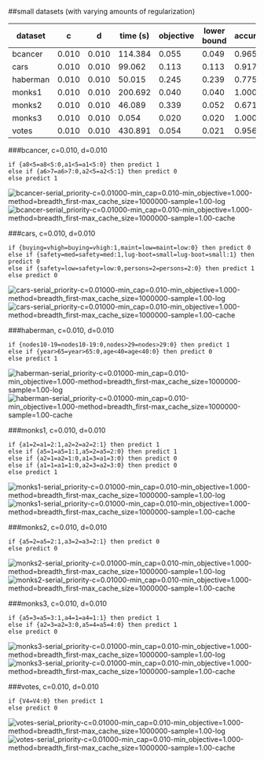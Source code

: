 ##small datasets (with varying amounts of regularization)

| dataset | c | d | time (s) | objective | lower bound | accuracy | upper bound | length |
| --- | --- | --- | --- | --- | --- | --- | --- | --- |
| bcancer | 0.010 | 0.010 | 114.384 | 0.055 | 0.049 | 0.965 | 0.971 | 2 |
| cars | 0.010 | 0.010 | 99.062 | 0.113 | 0.113 | 0.917 | 0.917 | 3 |
| haberman | 0.010 | 0.010 | 50.015 | 0.245 | 0.239 | 0.775 | 0.781 | 2 |
| monks1 | 0.010 | 0.010 | 200.692 | 0.040 | 0.040 | 1.000 | 1.000 | 4 |
| monks2 | 0.010 | 0.010 | 46.089 | 0.339 | 0.052 | 0.671 | 0.958 | 1 |
| monks3 | 0.010 | 0.010 | 0.054 | 0.020 | 0.020 | 1.000 | 1.000 | 2 |
| votes | 0.010 | 0.010 | 430.891 | 0.054 | 0.021 | 0.956 | 0.989 | 1 |

###bcancer, c=0.010, d=0.010

	if {a8<5=a8<5:0,a1<5=a1<5:0} then predict 1
	else if {a6>7=a6>7:0,a2<5=a2<5:1} then predict 0
	else predict 1

![bcancer-serial_priority-c=0.01000-min_cap=0.010-min_objective=1.000-method=breadth_first-max_cache_size=1000000-sample=1.00-log](../figs/bcancer-serial_priority-c=0.01000-min_cap=0.010-min_objective=1.000-method=breadth_first-max_cache_size=1000000-sample=1.00-log.png)
![bcancer-serial_priority-c=0.01000-min_cap=0.010-min_objective=1.000-method=breadth_first-max_cache_size=1000000-sample=1.00-cache](../figs/bcancer-serial_priority-c=0.01000-min_cap=0.010-min_objective=1.000-method=breadth_first-max_cache_size=1000000-sample=1.00-cache.png)

###cars, c=0.010, d=0.010

	if {buying=vhigh=buying=vhigh:1,maint=low=maint=low:0} then predict 0
	else if {safety=med=safety=med:1,lug-boot=small=lug-boot=small:1} then predict 0
	else if {safety=low=safety=low:0,persons=2=persons=2:0} then predict 1
	else predict 0

![cars-serial_priority-c=0.01000-min_cap=0.010-min_objective=1.000-method=breadth_first-max_cache_size=1000000-sample=1.00-log](../figs/cars-serial_priority-c=0.01000-min_cap=0.010-min_objective=1.000-method=breadth_first-max_cache_size=1000000-sample=1.00-log.png)
![cars-serial_priority-c=0.01000-min_cap=0.010-min_objective=1.000-method=breadth_first-max_cache_size=1000000-sample=1.00-cache](../figs/cars-serial_priority-c=0.01000-min_cap=0.010-min_objective=1.000-method=breadth_first-max_cache_size=1000000-sample=1.00-cache.png)

###haberman, c=0.010, d=0.010

	if {nodes10-19=nodes10-19:0,nodes>29=nodes>29:0} then predict 1
	else if {year>65=year>65:0,age<40=age<40:0} then predict 0
	else predict 1

![haberman-serial_priority-c=0.01000-min_cap=0.010-min_objective=1.000-method=breadth_first-max_cache_size=1000000-sample=1.00-log](../figs/haberman-serial_priority-c=0.01000-min_cap=0.010-min_objective=1.000-method=breadth_first-max_cache_size=1000000-sample=1.00-log.png)
![haberman-serial_priority-c=0.01000-min_cap=0.010-min_objective=1.000-method=breadth_first-max_cache_size=1000000-sample=1.00-cache](../figs/haberman-serial_priority-c=0.01000-min_cap=0.010-min_objective=1.000-method=breadth_first-max_cache_size=1000000-sample=1.00-cache.png)

###monks1, c=0.010, d=0.010

	if {a1=2=a1=2:1,a2=2=a2=2:1} then predict 1
	else if {a5=1=a5=1:1,a5=2=a5=2:0} then predict 1
	else if {a2=1=a2=1:0,a1=3=a1=3:0} then predict 0
	else if {a1=1=a1=1:0,a2=3=a2=3:0} then predict 0
	else predict 1

![monks1-serial_priority-c=0.01000-min_cap=0.010-min_objective=1.000-method=breadth_first-max_cache_size=1000000-sample=1.00-log](../figs/monks1-serial_priority-c=0.01000-min_cap=0.010-min_objective=1.000-method=breadth_first-max_cache_size=1000000-sample=1.00-log.png)
![monks1-serial_priority-c=0.01000-min_cap=0.010-min_objective=1.000-method=breadth_first-max_cache_size=1000000-sample=1.00-cache](../figs/monks1-serial_priority-c=0.01000-min_cap=0.010-min_objective=1.000-method=breadth_first-max_cache_size=1000000-sample=1.00-cache.png)

###monks2, c=0.010, d=0.010

	if {a5=2=a5=2:1,a3=2=a3=2:1} then predict 0
	else predict 0

![monks2-serial_priority-c=0.01000-min_cap=0.010-min_objective=1.000-method=breadth_first-max_cache_size=1000000-sample=1.00-log](../figs/monks2-serial_priority-c=0.01000-min_cap=0.010-min_objective=1.000-method=breadth_first-max_cache_size=1000000-sample=1.00-log.png)
![monks2-serial_priority-c=0.01000-min_cap=0.010-min_objective=1.000-method=breadth_first-max_cache_size=1000000-sample=1.00-cache](../figs/monks2-serial_priority-c=0.01000-min_cap=0.010-min_objective=1.000-method=breadth_first-max_cache_size=1000000-sample=1.00-cache.png)

###monks3, c=0.010, d=0.010

	if {a5=3=a5=3:1,a4=1=a4=1:1} then predict 1
	else if {a2=3=a2=3:0,a5=4=a5=4:0} then predict 1
	else predict 0

![monks3-serial_priority-c=0.01000-min_cap=0.010-min_objective=1.000-method=breadth_first-max_cache_size=1000000-sample=1.00-log](../figs/monks3-serial_priority-c=0.01000-min_cap=0.010-min_objective=1.000-method=breadth_first-max_cache_size=1000000-sample=1.00-log.png)
![monks3-serial_priority-c=0.01000-min_cap=0.010-min_objective=1.000-method=breadth_first-max_cache_size=1000000-sample=1.00-cache](../figs/monks3-serial_priority-c=0.01000-min_cap=0.010-min_objective=1.000-method=breadth_first-max_cache_size=1000000-sample=1.00-cache.png)

###votes, c=0.010, d=0.010

	if {V4=V4:0} then predict 1
	else predict 0

![votes-serial_priority-c=0.01000-min_cap=0.010-min_objective=1.000-method=breadth_first-max_cache_size=1000000-sample=1.00-log](../figs/votes-serial_priority-c=0.01000-min_cap=0.010-min_objective=1.000-method=breadth_first-max_cache_size=1000000-sample=1.00-log.png)
![votes-serial_priority-c=0.01000-min_cap=0.010-min_objective=1.000-method=breadth_first-max_cache_size=1000000-sample=1.00-cache](../figs/votes-serial_priority-c=0.01000-min_cap=0.010-min_objective=1.000-method=breadth_first-max_cache_size=1000000-sample=1.00-cache.png)

